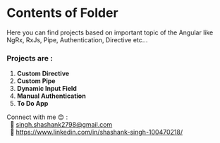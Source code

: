 # Contents of Folder #
Here you can find projects based on important topic of the Angular like NgRx, RxJs, Pipe, Authentication, Directive etc...

### Projects are : ###

1.  __Custom Directive__
2.  __Custom Pipe__
3.  __Dynamic Input Field__ 
4.  __Manual Authentication__
5.  __To Do App__

Connect with me :blush: : </br>
&nbsp; :email: singh.shashank2798@gmail.com </br>
&nbsp; :raising_hand: https://www.linkedin.com/in/shashank-singh-100470218/

              

